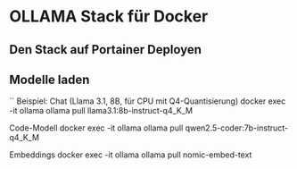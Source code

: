# OLLAMA Stack für Docker

## Den Stack auf Portainer Deployen

## Modelle laden
``
Beispiel: Chat (Llama 3.1, 8B, für CPU mit Q4-Quantisierung)
docker exec -it ollama ollama pull llama3.1:8b-instruct-q4_K_M

Code-Modell
docker exec -it ollama ollama pull qwen2.5-coder:7b-instruct-q4_K_M

Embeddings
docker exec -it ollama ollama pull nomic-embed-text
````

